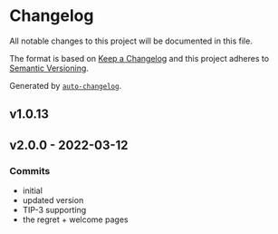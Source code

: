 # Changelog

All notable changes to this project will be documented in this file.

The format is based on [Keep a Changelog](https://keepachangelog.com/en/1.0.0/)
and this project adheres to [Semantic Versioning](https://semver.org/spec/v2.0.0.html).

Generated by [`auto-changelog`](https://github.com/CookPete/auto-changelog).

## v1.0.13

## v2.0.0 - 2022-03-12

### Commits

- initial 
- updated version 
- TIP-3 supporting 
- the regret + welcome pages 
